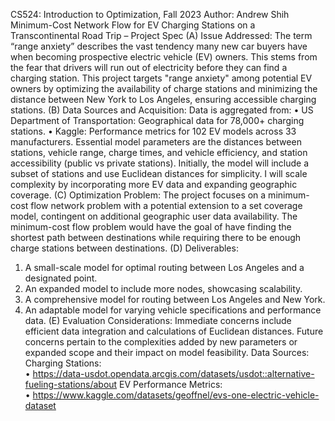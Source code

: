 CS524: Introduction to Optimization, Fall 2023 
Author: Andrew Shih 
Minimum-Cost Network Flow for EV Charging Stations on a Transcontinental Road Trip – 
Project Spec 
(A) Issue Addressed: 
The term “range anxiety” describes the vast tendency many new car buyers have when becoming 
prospective electric vehicle (EV) owners. This stems from the fear that drivers will run out of 
electricity before they can find a charging station. This project targets "range anxiety" among 
potential EV owners by optimizing the availability of charge stations and minimizing the 
distance between New York to Los Angeles, ensuring accessible charging stations. 
(B) Data Sources and Acquisition: 
Data is aggregated from: 
• US Department of Transportation: Geographical data for 78,000+ charging stations. 
• Kaggle: Performance metrics for 102 EV models across 33 manufacturers. 
Essential model parameters are the distances between stations, vehicle range, charge times, and 
vehicle efficiency, and station accessibility (public vs private stations). Initially, the model will 
include a subset of stations and use Euclidean distances for simplicity. I will scale complexity by 
incorporating more EV data and expanding geographic coverage. 
(C) Optimization Problem: 
The project focuses on a minimum-cost flow network problem with a potential extension to a set 
coverage model, contingent on additional geographic user data availability. The minimum-cost 
flow problem would have the goal of have finding the shortest path between destinations while 
requiring there to be enough charge stations between destinations. 
(D) Deliverables: 
1. A small-scale model for optimal routing between Los Angeles and a designated point. 
2. An expanded model to include more nodes, showcasing scalability. 
3. A comprehensive model for routing between Los Angeles and New York. 
4. An adaptable model for varying vehicle specifications and performance data. 
(E) Evaluation Considerations: 
Immediate concerns include efficient data integration and calculations of Euclidean distances. 
Future concerns pertain to the complexities added by new parameters or expanded scope and 
their impact on model feasibility. 
Data Sources: 
Charging Stations:  
• https://data-usdot.opendata.arcgis.com/datasets/usdot::alternative-fueling-stations/about 
EV Performance Metrics:  
• https://www.kaggle.com/datasets/geoffnel/evs-one-electric-vehicle-dataset 
